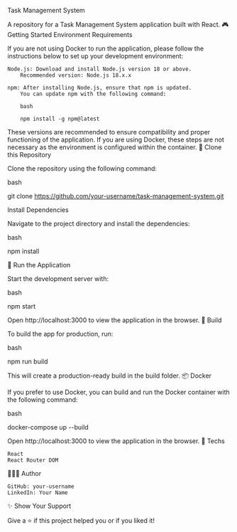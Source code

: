 Task Management System

A repository for a Task Management System application built with React.
🎮 Getting Started
Environment Requirements

If you are not using Docker to run the application, please follow the instructions below to set up your development environment:

    Node.js: Download and install Node.js version 18 or above.
        Recommended version: Node.js 18.x.x

    npm: After installing Node.js, ensure that npm is updated.
        You can update npm with the following command:

        bash

        npm install -g npm@latest

These versions are recommended to ensure compatibility and proper functioning of the application. If you are using Docker, these steps are not necessary as the environment is configured within the container.
🧬 Clone this Repository

Clone the repository using the following command:

bash

git clone https://github.com/your-username/task-management-system.git

Install Dependencies

Navigate to the project directory and install the dependencies:

bash

npm install

🚀 Run the Application

Start the development server with:

bash

npm start

Open http://localhost:3000 to view the application in the browser.
🍷 Build

To build the app for production, run:

bash

npm run build

This will create a production-ready build in the build folder.
📦 Docker

If you prefer to use Docker, you can build and run the Docker container with the following command:

bash

docker-compose up --build

Open http://localhost:3000 to view the application in the browser.
🚀 Techs

    React
    React Router DOM

👨🏻‍💻 Author

    GitHub: your-username
    LinkedIn: Your Name

✨ Show Your Support

Give a ⭐ if this project helped you or if you liked it!
